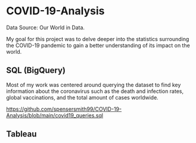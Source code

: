 # COVID-19-Analysis
Data Source: Our World in Data.

My goal for this project was to delve deeper into the statistics surrounding the COVID-19 pandemic to gain a better understanding of its impact on the world.

## SQL (BigQuery)
Most of my work was centered around querying the dataset to find key information about the coronavirus such as the death and infection rates, global vaccinations, and the total amount of cases worldwide.

https://github.com/spensersmith99/COVID-19-Analysis/blob/main/covid19_queries.sql

## Tableau


